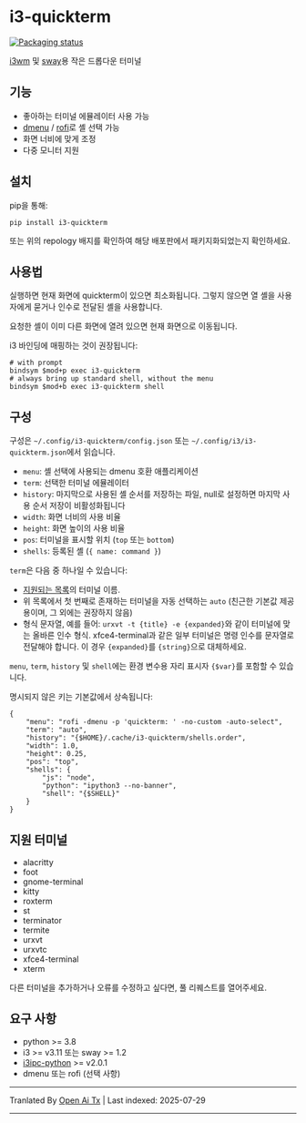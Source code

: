 # i3-quickterm

[![Packaging status](https://repology.org/badge/vertical-allrepos/python:i3-quickterm.svg)](https://repology.org/project/python:i3-quickterm/versions)

[i3wm](https://i3wm.org/) 및 [sway](https://swaywm.org/)용 작은 드롭다운 터미널

## 기능

* 좋아하는 터미널 에뮬레이터 사용 가능
* [dmenu](http://tools.suckless.org/dmenu/) / [rofi](https://github.com/DaveDavenport/rofi)로 셸 선택 가능
* 화면 너비에 맞게 조정
* 다중 모니터 지원

## 설치

pip을 통해:

```
pip install i3-quickterm
```
또는 위의 repology 배지를 확인하여 해당 배포판에서 패키지화되었는지 확인하세요.

## 사용법

실행하면 현재 화면에 quickterm이 있으면 최소화됩니다. 그렇지 않으면 열 셸을 사용자에게 묻거나 인수로 전달된 셸을 사용합니다.

요청한 셸이 이미 다른 화면에 열려 있으면 현재 화면으로 이동됩니다.

i3 바인딩에 매핑하는 것이 권장됩니다:


```
# with prompt
bindsym $mod+p exec i3-quickterm
# always bring up standard shell, without the menu
bindsym $mod+b exec i3-quickterm shell
```
## 구성

구성은 `~/.config/i3-quickterm/config.json` 또는 `~/.config/i3/i3-quickterm.json`에서 읽습니다.

* `menu`: 셸 선택에 사용되는 dmenu 호환 애플리케이션
* `term`: 선택한 터미널 에뮬레이터
* `history`: 마지막으로 사용된 셸 순서를 저장하는 파일, null로 설정하면 마지막 사용 순서 저장이 비활성화됩니다
* `width`: 화면 너비의 사용 비율
* `height`: 화면 높이의 사용 비율
* `pos`: 터미널을 표시할 위치 (`top` 또는 `bottom`)
* `shells`: 등록된 셸 (`{ name: command }`)

`term`은 다음 중 하나일 수 있습니다:
- [지원되는 목록](#supported-terminals)의 터미널 이름.
- 위 목록에서 첫 번째로 존재하는 터미널을 자동 선택하는 `auto` (친근한 기본값 제공용이며, 그 외에는 권장하지 않음)
- 형식 문자열, 예를 들어: `urxvt -t {title} -e {expanded}`와 같이 터미널에 맞는 올바른 인수 형식. xfce4-terminal과 같은 일부 터미널은 명령 인수를 문자열로 전달해야 합니다. 이 경우 `{expanded}`를 `{string}`으로 대체하세요.

`menu`, `term`, `history` 및 `shell`에는 환경 변수용 자리 표시자 `{$var}`를 포함할 수 있습니다.

명시되지 않은 키는 기본값에서 상속됩니다:


```
{
    "menu": "rofi -dmenu -p 'quickterm: ' -no-custom -auto-select",
    "term": "auto",
    "history": "{$HOME}/.cache/i3-quickterm/shells.order",
    "width": 1.0,
    "height": 0.25,
    "pos": "top",
    "shells": {
        "js": "node",
        "python": "ipython3 --no-banner",
        "shell": "{$SHELL}"
    }
}
```
## 지원 터미널

* alacritty
* foot
* gnome-terminal
* kitty
* roxterm
* st
* terminator
* termite
* urxvt
* urxvtc
* xfce4-terminal
* xterm

다른 터미널을 추가하거나 오류를 수정하고 싶다면, 풀 리퀘스트를 열어주세요.

## 요구 사항

* python >= 3.8
* i3 >= v3.11 또는 sway >= 1.2
* [i3ipc-python](https://i3ipc-python.readthedocs.io/en/latest/) >= v2.0.1
* dmenu 또는 rofi (선택 사항)



---

Tranlated By [Open Ai Tx](https://github.com/OpenAiTx/OpenAiTx) | Last indexed: 2025-07-29

---